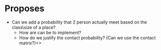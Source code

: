 # Proposes

- Can we add a probability that 2 person actually meet based on the class\size of a place? 
  - How are can be to implement?
  - How do we justify the contact probability? (Can we use the contact matrix?)<>